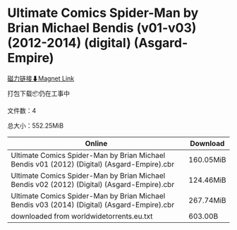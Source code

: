 # Ultimate Comics Spider-Man by Brian Michael Bendis (v01-v03) (2012-2014) (digital) (Asgard-Empire)

[磁力链接⬇Magnet Link](magnet:?xt=urn:btih:f8d86c4f64a021b6c1def4d5991f32ac5bf6f3ce&dn=Ultimate%20Comics%20Spider-Man%20by%20Brian%20Michael%20Bendis%20%28v01-v03%29%20%282012-2014%29%20%28digital%29%20%28Asgard-Empire%29)

打包下载📦仍在工事中

文件数：4

总大小：552.25MiB

Online | Download
--- | ---
Ultimate Comics Spider-Man by Brian Michael Bendis v01 (2012) (Digital) (Asgard-Empire).cbr | 160.05MiB
Ultimate Comics Spider-Man by Brian Michael Bendis v02 (2012) (Digital) (Asgard-Empire).cbr | 124.46MiB
Ultimate Comics Spider-Man by Brian Michael Bendis v03 (2014) (Digital) (Asgard-Empire).cbr | 267.74MiB
downloaded from worldwidetorrents.eu.txt | 603.00B